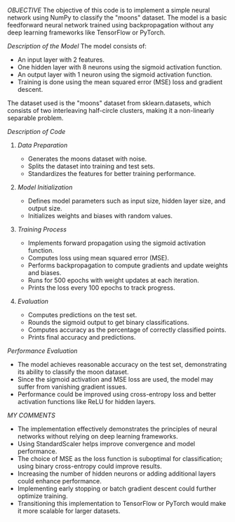 *OBJECTIVE*
The objective of this code is to implement a simple neural network using NumPy to classify the "moons" dataset. The model is a basic feedforward neural network trained using backpropagation without any deep learning frameworks like TensorFlow or PyTorch.

*Description of the Model*
The model consists of:
- An input layer with 2 features.
- One hidden layer with 8 neurons using the sigmoid activation function.
- An output layer with 1 neuron using the sigmoid activation function.
- Training is done using the mean squared error (MSE) loss and gradient descent.

The dataset used is the "moons" dataset from sklearn.datasets, which consists of two interleaving half-circle clusters, making it a non-linearly separable problem.

*Description of Code*
1. *Data Preparation*
   - Generates the moons dataset with noise.
   - Splits the dataset into training and test sets.
   - Standardizes the features for better training performance.

2. *Model Initialization*
   - Defines model parameters such as input size, hidden layer size, and output size.
   - Initializes weights and biases with random values.

3. *Training Process*
   - Implements forward propagation using the sigmoid activation function.
   - Computes loss using mean squared error (MSE).
   - Performs backpropagation to compute gradients and update weights and biases.
   - Runs for 500 epochs with weight updates at each iteration.
   - Prints the loss every 100 epochs to track progress.

4. *Evaluation*
   - Computes predictions on the test set.
   - Rounds the sigmoid output to get binary classifications.
   - Computes accuracy as the percentage of correctly classified points.
   - Prints final accuracy and predictions.

*Performance Evaluation*
- The model achieves reasonable accuracy on the test set, demonstrating its ability to classify the moon dataset.
- Since the sigmoid activation and MSE loss are used, the model may suffer from vanishing gradient issues.
- Performance could be improved using cross-entropy loss and better activation functions like ReLU for hidden layers.

*MY COMMENTS*
- The implementation effectively demonstrates the principles of neural networks without relying on deep learning frameworks.
- Using StandardScaler helps improve convergence and model performance.
- The choice of MSE as the loss function is suboptimal for classification; using binary cross-entropy could improve results.
- Increasing the number of hidden neurons or adding additional layers could enhance performance.
- Implementing early stopping or batch gradient descent could further optimize training.
- Transitioning this implementation to TensorFlow or PyTorch would make it more scalable for larger datasets.
